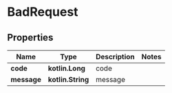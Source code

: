 
# BadRequest

## Properties
Name | Type | Description | Notes
------------ | ------------- | ------------- | -------------
**code** | **kotlin.Long** | code | 
**message** | **kotlin.String** | message | 



